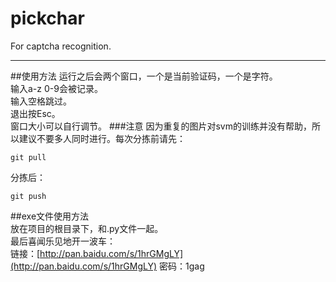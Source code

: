 # pickchar
For captcha recognition.
***
##使用方法
运行之后会两个窗口，一个是当前验证码，一个是字符。  
输入a-z 0-9会被记录。  
输入空格跳过。  
退出按Esc。  
窗口大小可以自行调节。
###注意
因为重复的图片对svm的训练并没有帮助，所以建议不要多人同时进行。每次分拣前请先： 
```
git pull  
```
分拣后：  
```
git push
```
##exe文件使用方法  
放在项目的根目录下，和.py文件一起。  
最后喜闻乐见地开一波车：  
链接：[http://pan.baidu.com/s/1hrGMgLY](http://pan.baidu.com/s/1hrGMgLY) 密码：1gag
